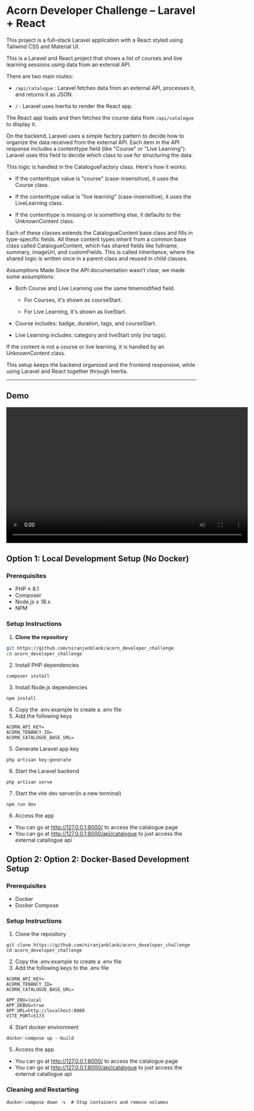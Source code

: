 # Acorn Developer Challenge – Laravel + React

This project is a full-stack Laravel application with a React  styled using Tailwind CSS and Material UI.

This is a Laravel and React project that shows a list of courses and live learning sessions using data from an external API.

There are two main routes:

*  `/api/catalogue`   : Laravel fetches data from an external API, processes it, and returns it as JSON.

* `/`     : Laravel uses Inertia to render the React app.

The React app loads and then fetches the course data from `/api/catalogue` to display it.

On the backend, Laravel uses a simple factory pattern to decide how to organize the data received from the external API. Each item in the API response includes a contenttype field (like "Course" or "Live Learning"). Laravel uses this field to decide which class to use for structuring the data.

This logic is handled in the CatalogueFactory class. Here's how it works:

* If the contenttype value is "course" (case-insensitive), it uses the Course class.

* If the contenttype value is "live learning" (case-insensitive), it uses the LiveLearning class.

* If the contenttype is missing or is something else, it defaults to the UnknownContent class.

Each of these classes extends the CatalogueContent base class and fills in type-specific fields.
All these content types inherit from a common base class called CatalogueContent, which has shared fields like fullname, summary, imageUrl, and customFields. This is called inheritance, where the shared logic is written once in a parent class and reused in child classes.

Assumptions Made
Since the API documentation wasn’t clear, we made some assumptions:

* Both Course and Live Learning use the same timemodified field.

    * For Courses, it's shown as courseStart.

    * For Live Learning, it's shown as liveStart.

* Course includes: badge, duration, tags, and courseStart.

* Live Learning includes: category and liveStart only (no tags).

If the content is not a course or live learning, it is handled by an UnknownContent class.

This setup keeps the backend organized and the frontend responsive, while using Laravel and React together through Inertia.

---
## Demo
<video width="640" height="360" controls>
  <source src="/public/videos/acorn_dev_challenge.mp4" type="video/mp4">
</video>

##  Option 1: Local Development Setup (No Docker)

### Prerequisites

- PHP ≥ 8.1
- Composer
- Node.js ≥ 18.x
- NPM

### Setup Instructions

1. **Clone the repository**

```bash
git https://github.com/niranjanblank/acorn_developer_challenge
cd acorn_developer_challenge
```

2. Install PHP dependencies
```
composer install
```
3. Install Node.js dependencies
```
npm install
```
4. Copy the .env.example to create a .env file
5. Add the following keys
```
ACORN_API_KEY=
ACORN_TENANCY_ID=
ACORN_CATALOGUE_BASE_URL=
```
5. Generate Laravel app key
```
php artisan key:generate
```
6. Start the Laravel backend
```
php artisan serve
```
7. Start the vite dev server(in a new terminal)
```
npm run dev
```
6. Access the app
* You can go at http://127.0.0.1:8000/  to access the catalogue page
* You can go at http://127.0.0.1:8000/api/catalogue to just access the external catallogue api



##  Option 2:  Option 2: Docker-Based Development Setup
### Prerequisites

- Docker
- Docker Compose
### Setup Instructions
1. Clone the repository
```
git clone https://github.com/niranjanblank/acorn_developer_challenge
cd acorn_developer_challenge
```
2. Copy the .env.example to create a .env file
3. Add the following keys to the .env file
```
ACORN_API_KEY=
ACORN_TENANCY_ID=
ACORN_CATALOGUE_BASE_URL=

APP_ENV=local
APP_DEBUG=true
APP_URL=http://localhost:8000
VITE_PORT=5173
```

4. Start docker environment
```
docker-compose up --build
```

5. Access the app
* You can go at http://127.0.0.1:8000/ to access the catalogue page
* You can go at http://127.0.0.1:8000/api/catalogue to just access the external catallogue api

### Cleaning and Restarting
```
docker-compose down -v  # Stop containers and remove volumes
```
